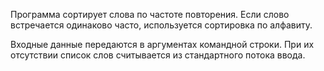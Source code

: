 Программа сортирует слова по частоте повторения.
Если слово встречается одинаково часто, 
используется сортировка по алфавиту.

Входные данные передаются в аргументах командной строки.
При их отсутствии список слов считывается из стандартного
потока ввода.   
